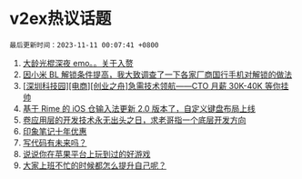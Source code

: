 # v2ex热议话题

`最后更新时间：2023-11-11 00:07:41 +0800`

1. [大龄光棍深夜 emo。。关于入赘](https://www.v2ex.com/t/990465)
1. [因小米 BL 解锁条件提高，我大致调查了一下各家厂商国行手机对解锁的做法](https://www.v2ex.com/t/990560)
1. [[深圳科技园][电商][创业之舟]急需技术领航——CTO 月薪 30K-40K 等你挂帅](https://www.v2ex.com/t/990610)
1. [基于 Rime 的 iOS 仓输入法更新 2.0 版本了，自定义键盘布局上线](https://www.v2ex.com/t/990492)
1. [卷应用层的开发技术永无出头之日，求老哥指一个底层开发方向](https://www.v2ex.com/t/990483)
1. [印象笔记十年优惠](https://www.v2ex.com/t/990507)
1. [写代码有未来吗？](https://www.v2ex.com/t/990568)
1. [说说你在苹果平台上玩到过的好游戏](https://www.v2ex.com/t/990699)
1. [大家上班不忙的时候都怎么提升自己呢？](https://www.v2ex.com/t/990676)

